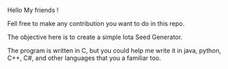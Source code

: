 Hello My friends !

Fell free to make any contribution you want to do in this repo.

The objective here is to create a simple Iota Seed Generator.

The program is written in C, but you could help me write it in java, python, C++, C#, and other languages that you a familiar too.




